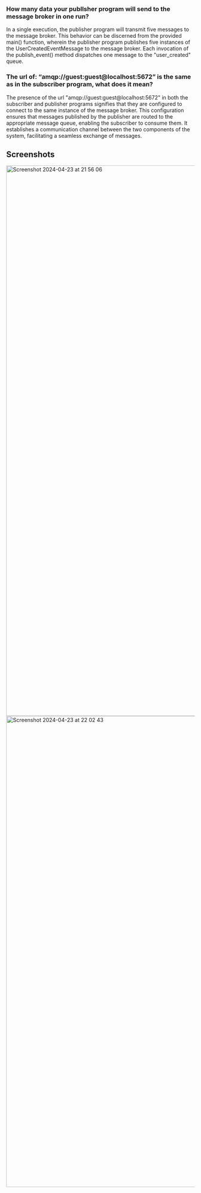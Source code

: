 ### How many data your publlsher program will send to the message broker in one run?
In a single execution, the publisher program will transmit five messages to the message broker. This behavior can be discerned from the provided main() function, wherein the publisher program publishes five instances of the UserCreatedEventMessage to the message broker. Each invocation of the publish_event() method dispatches one message to the "user_created" queue.

### The url of: “amqp://guest:guest@localhost:5672” is the same as in the subscriber program, what does it mean?
The presence of the url "amqp://guest:guest@localhost:5672" in both the subscriber and publisher programs signifies that they are configured to connect to the same instance of the message broker. This configuration ensures that messages published by the publisher are routed to the appropriate message queue, enabling the subscriber to consume them. It establishes a communication channel between the two components of the system, facilitating a seamless exchange of messages.

## Screenshots

<img width="1470" alt="Screenshot 2024-04-23 at 21 56 06" src="https://github.com/PeakFiction/Tutorial8Publisher/assets/112671939/30557a9f-fbd7-4b1c-b9bb-47b0807f5cbe">

<img width="1258" alt="Screenshot 2024-04-23 at 22 02 43" src="https://github.com/PeakFiction/Tutorial8Publisher/assets/112671939/25f60b5d-857b-4a6b-b11a-f405d70d23d1">

